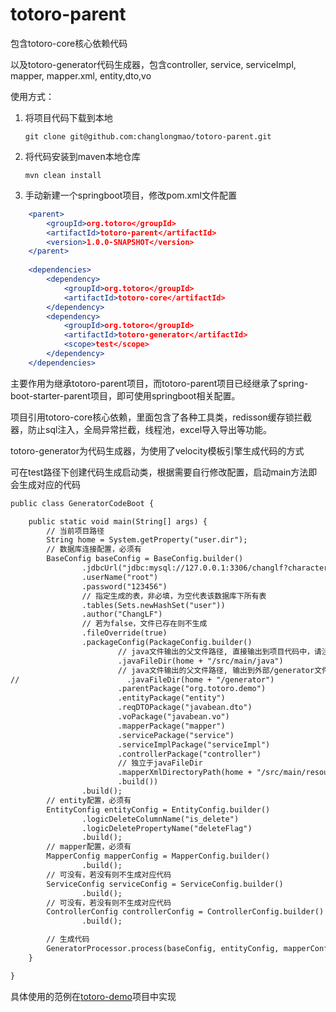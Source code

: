 # totoro-parent

包含totoro-core核心依赖代码

以及totoro-generator代码生成器，包含controller, service, serviceImpl, mapper, mapper.xml,
entity,dto,vo

使用方式：

1. 将项目代码下载到本地

   `git clone git@github.com:changlongmao/totoro-parent.git`
2. 将代码安装到maven本地仓库

   `mvn clean install`

3. 手动新建一个springboot项目，修改pom.xml文件配置

```apache
    <parent>
        <groupId>org.totoro</groupId>
        <artifactId>totoro-parent</artifactId>
        <version>1.0.0-SNAPSHOT</version>
    </parent>
  
    <dependencies>
        <dependency>
            <groupId>org.totoro</groupId>
            <artifactId>totoro-core</artifactId>
        </dependency>
        <dependency>
            <groupId>org.totoro</groupId>
            <artifactId>totoro-generator</artifactId>
            <scope>test</scope>
        </dependency>
    </dependencies>
```

主要作用为继承totoro-parent项目，而totoro-parent项目已经继承了spring-boot-starter-parent项目，即可使用springboot相关配置。

项目引用totoro-core核心依赖，里面包含了各种工具类，redisson缓存锁拦截器，防止sql注入，全局异常拦截，线程池，excel导入导出等功能。

totoro-generator为代码生成器，为使用了velocity模板引擎生成代码的方式

可在test路径下创建代码生成启动类，根据需要自行修改配置，启动main方法即会生成对应的代码

```apache
public class GeneratorCodeBoot {

    public static void main(String[] args) {
        // 当前项目路径
        String home = System.getProperty("user.dir");
        // 数据库连接配置，必须有
        BaseConfig baseConfig = BaseConfig.builder()
                .jdbcUrl("jdbc:mysql://127.0.0.1:3306/changlf?characterEncoding=UTF-8&serverTimezone=Asia/Shanghai")
                .userName("root")
                .password("123456")
                // 指定生成的表，非必填，为空代表该数据库下所有表
                .tables(Sets.newHashSet("user"))
                .author("ChangLF")
                // 若为false，文件已存在则不生成
                .fileOverride(true)
                .packageConfig(PackageConfig.builder()
                        // java文件输出的父文件路径, 直接输出到项目代码中，请注意文件覆盖问题
                        .javaFileDir(home + "/src/main/java")
                        // java文件输出的父文件路径, 输出到外部/generator文件夹下，需自行拷贝代码
//                        .javaFileDir(home + "/generator")
                        .parentPackage("org.totoro.demo")
                        .entityPackage("entity")
                        .reqDTOPackage("javabean.dto")
                        .voPackage("javabean.vo")
                        .mapperPackage("mapper")
                        .servicePackage("service")
                        .serviceImplPackage("serviceImpl")
                        .controllerPackage("controller")
                        // 独立于javaFileDir
                        .mapperXmlDirectoryPath(home + "/src/main/resources/mapper")
                        .build())
                .build();
        // entity配置，必须有
        EntityConfig entityConfig = EntityConfig.builder()
                .logicDeleteColumnName("is_delete")
                .logicDeletePropertyName("deleteFlag")
                .build();
        // mapper配置，必须有
        MapperConfig mapperConfig = MapperConfig.builder()
                .build();
        // 可没有，若没有则不生成对应代码
        ServiceConfig serviceConfig = ServiceConfig.builder()
                .build();
        // 可没有，若没有则不生成对应代码
        ControllerConfig controllerConfig = ControllerConfig.builder()
                .build();

        // 生成代码
        GeneratorProcessor.process(baseConfig, entityConfig, mapperConfig, serviceConfig, controllerConfig);
    }

}
```

具体使用的范例在[totoro-demo](https://github.com/changlongmao/totoro-demo)项目中实现
